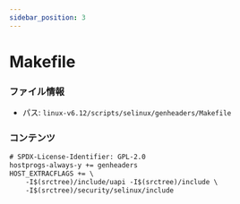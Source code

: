```yaml
---
sidebar_position: 3
---
```

# Makefile

### ファイル情報

- パス: `linux-v6.12/scripts/selinux/genheaders/Makefile`

### コンテンツ

```txt
# SPDX-License-Identifier: GPL-2.0
hostprogs-always-y += genheaders
HOST_EXTRACFLAGS += \
	-I$(srctree)/include/uapi -I$(srctree)/include \
	-I$(srctree)/security/selinux/include

```
